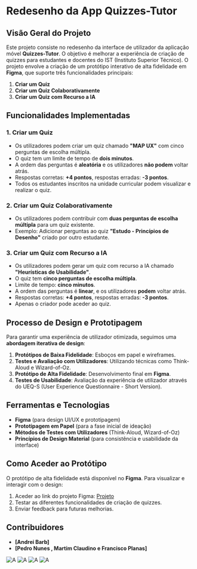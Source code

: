 # Redesenho da App Quizzes-Tutor

## Visão Geral do Projeto
Este projeto consiste no redesenho da interface de utilizador da aplicação móvel **Quizzes-Tutor**. O objetivo é melhorar a experiência de criação de quizzes para estudantes e docentes do IST (Instituto Superior Técnico). O projeto envolve a criação de um protótipo interativo de alta fidelidade em **Figma**, que suporte três funcionalidades principais:

1. **Criar um Quiz** 
2. **Criar um Quiz Colaborativamente**
3. **Criar um Quiz com Recurso a IA**

## Funcionalidades Implementadas
### 1. Criar um Quiz

- Os utilizadores podem criar um quiz chamado **"MAP UX"** com cinco perguntas de escolha múltipla.
- O quiz tem um limite de tempo de **dois minutos**.
- A ordem das perguntas é **aleatória** e os utilizadores **não podem** voltar atrás.
- Respostas corretas: **+4 pontos**, respostas erradas: **-3 pontos**.
- Todos os estudantes inscritos na unidade curricular podem visualizar e realizar o quiz.

### 2. Criar um Quiz Colaborativamente
- Os utilizadores podem contribuir com **duas perguntas de escolha múltipla** para um quiz existente.
- Exemplo: Adicionar perguntas ao quiz **"Estudo - Princípios de Desenho"** criado por outro estudante.

### 3. Criar um Quiz com Recurso a IA
- Os utilizadores podem gerar um quiz com recurso a IA chamado **"Heurísticas de Usabilidade"**.
- O quiz tem **cinco perguntas de escolha múltipla**.
- Limite de tempo: **cinco minutos**.
- A ordem das perguntas é **linear**, e os utilizadores **podem** voltar atrás.
- Respostas corretas: **+4 pontos**, respostas erradas: **-3 pontos**.
- Apenas o criador pode aceder ao quiz.

## Processo de Design e Prototipagem
Para garantir uma experiência de utilizador otimizada, seguimos uma **abordagem iterativa de design**:
1. **Protótipos de Baixa Fidelidade**: Esboços em papel e wireframes.
2. **Testes e Avaliação com Utilizadores**: Utilizando técnicas como Think-Aloud e Wizard-of-Oz.
3. **Protótipo de Alta Fidelidade**: Desenvolvimento final em **Figma**.
4. **Testes de Usabilidade**: Avaliação da experiência de utilizador através do UEQ-S (User Experience Questionnaire - Short Version).

## Ferramentas e Tecnologias
- **Figma** (para design UI/UX e prototipagem)
- **Prototipagem em Papel** (para a fase inicial de ideação)
- **Métodos de Testes com Utilizadores** (Think-Aloud, Wizard-of-Oz)
- **Princípios de Design Material** (para consistência e usabilidade da interface)

## Como Aceder ao Protótipo
O protótipo de alta fidelidade está disponível no **Figma**. Para visualizar e interagir com o design:
1. Aceder ao link do projeto Figma: [Projeto](https://www.figma.com/proto/nszmgux6zelncYe72KRtHF/L11G53%5B1%5D?node-id=12-44&starting-point-node-id=12%3A44)
2. Testar as diferentes funcionalidades de criação de quizzes.
3. Enviar feedback para futuras melhorias.

## Contribuidores
- **[Andrei Barb]**
- **[Pedro Nunes , Martim Claudino e Francisco Planas]**


![A](images/tela_geral.jpg)
![A](images/tipos_de_quizzes.jpg)
![A](images/questions.jpg)
![A](images/profile.jpg)



